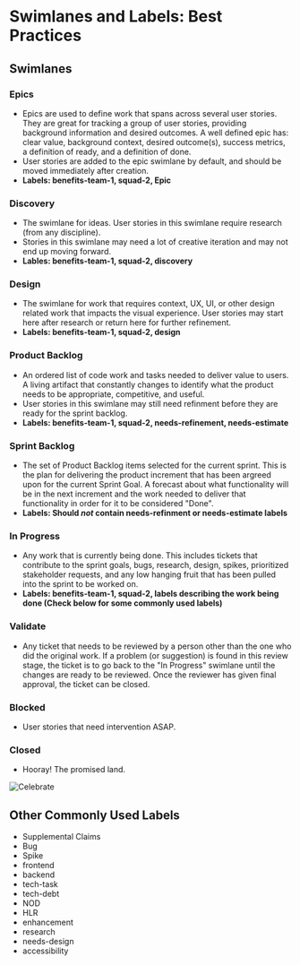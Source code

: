 # Swimlanes and Labels: Best Practices

## Swimlanes
### Epics
* Epics are used to define work that spans across several user stories. They are great for tracking a group of user stories, providing background information and desired outcomes. A well defined epic has: clear value, background context, desired outcome(s), success metrics, a definition of ready, and a definition of done. 
* User stories are added to the epic swimlane by default, and should be moved immediately after creation. 
* **Labels: benefits-team-1, squad-2, Epic**

### Discovery 
* The swimlane for ideas. User stories in this swimlane require research (from any discipline). 
* Stories in this swimlane may need a lot of creative iteration and may not end up moving forward. 
* **Lables: benefits-team-1, squad-2, discovery**

### Design
* The swimlane for work that requires context, UX, UI, or other design related work that impacts the visual experience. User stories may start here after research or return here for further refinement. 
* **Labels: benefits-team-1, squad-2, design**

### Product Backlog
* An ordered list of code work and tasks needed to deliver value to users. A living artifact that constantly changes to identify what the product needs to be appropriate, competitive, and useful. 
* User stories in this swimlane may still need refinment before they are ready for the sprint backlog. 
* **Labels: benefits-team-1, squad-2, needs-refinement, needs-estimate**

### Sprint Backlog 
* The set of Product Backlog items selected for the current sprint. This is the plan for delivering the product increment that has been argreed upon for the current Sprint Goal. A forecast about what functionality will be in the next increment and the work needed to deliver that functionality in order for it to be considered "Done". 
* **Labels: Should _not_ contain needs-refinment or needs-estimate labels**

### In Progress
* Any work that is currently being done. This includes tickets that contribute to the sprint goals, bugs, research, design, spikes, prioritized stakeholder requests, and any low hanging fruit that has been pulled into the sprint to be worked on. 
* **Labels: benefits-team-1, squad-2, labels describing the work being done (Check below for some commonly used labels)**

### Validate
* Any ticket that needs to be reviewed by a person other than the one who did the original work. If a problem (or suggestion) is found in this review stage, the ticket is to go back to the "In Progress" swimlane until the changes are ready to be reviewed. Once the reviewer has given final approval, the ticket can be closed. 

### Blocked
* User stories that need intervention ASAP. 

### Closed
* Hooray! The promised land. 


![Celebrate](https://github.com/department-of-veterans-affairs/va.gov-team/assets/124392360/d13ea3cd-16b7-4fd2-a111-24f6b2e34d7b)


## Other Commonly Used Labels
* Supplemental Claims
* Bug
* Spike
* frontend
* backend
* tech-task
* tech-debt
* NOD
* HLR
* enhancement
* research
* needs-design
* accessibility 
